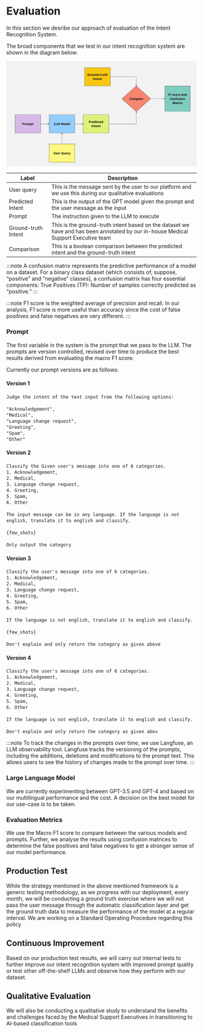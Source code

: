 # Evaluation

In this section we desribe our approach of evaluation of the Intent Recognition System.

The broad components that we test in our intent recognition system are shown in the diagram below:

![Evaluation Framework for Intent Recognition System](img/Evaluation_framework.jpg)

| Label     | Description |
| ----------- | ----------- |
| User query | This is the message sent by the user to our platform and we use this during our qualitative evaluations|
| Predicted Intent     | This is the output of the GPT model given the prompt and the user message as the input |
| Prompt  | The instruction given to the LLM to execute  |
| Ground-truth Intent  | This is the ground-truth intent based on the dataset we have and has been annotated by our in-house Medical Support Executive team |
| Comparison | This is a boolean comparison between the predicted intent and the ground-truth intent|


:::note
A confusion matrix represents the predictive performance of a model on a dataset. For a binary class dataset (which consists of, suppose, “positive” and “negative” classes), a confusion matrix has four essential components: True Positives (TP): Number of samples correctly predicted as “positive.” 
:::

:::note
F1 score is the weighted average of precision and recall. In our analysis, F1 score is more useful than accuracy since the cost of false positives and false negatives are very different.
:::


### Prompt
The first variable in the system is the prompt that we pass to the LLM. The prompts are version controlled, revised over time to produce the best results derived from evaluating the macro F1 score.

Currently our prompt versions are as follows:

#### Version 1
```
Judge the intent of the text input from the following options:

"Acknowledgement",
"Medical",
"Language change request",
"Greeting",
"Spam",
"Other"
```

#### Version 2
```
Classify the Given user's message into one of 6 categories.
1. Acknowledgement,
2. Medical,
3. Language change request,
4. Greeting,
5. Spam,
6. Other

The input message can be in any language. If the language is not english, translate it to english and classify.

{few_shots}

Only output the category
```

#### Version 3
```
Classify the user's message into one of 6 categories.
1. Acknowledgement,
2. Medical,
3. Language change request,
4. Greeting,
5. Spam,
6. Other

If the language is not english, translate it to english and classify.

{few_shots}

Don't explain and only return the category as given above
```

#### Version 4
```
Classify the user's message into one of 6 categories.
1. Acknowledgement,
2. Medical,
3. Language change request,
4. Greeting,
5. Spam,
6. Other

If the language is not english, translate it to english and classify.

Don't explain and only return the category as given abov
```

:::note
To track the changes in the prompts over time, we use Langfuse, an LLM observability tool. Langfuse tracks the versioning of the prompts, including the additions, deletions and modifications to the prompt text. This allows users to see the history of changes made to the prompt over time.
:::

### Large Language Model
We are currently experimenting between GPT-3.5 and GPT-4 and based on our multilingual performance and the cost. A decision on the best model for our use-case is to be taken.


### Evaluation Metrics
We use the Macro F1 score to compare between the various models and prompts. Further, we analyse the results using confusion matrices to determine the false positives and false negatives to get a stronger sense of our model performance.

## Production Test
While the strategy mentioned in the above mentioned framework is a generic testing methodology, as we progress with our deployment, every month, we will be conducting a ground truth exercise where we will not pass the user message through the automatic classification layer and get the ground truth data to measure the performance of the model at a regular interval. We are working on a Standard Operating Procedure regarding this policy

## Continuous Improvement
Based on our production test results, we will carry out internal tests to further improve our intent recognition system with improved prompt quality or test other off-the-shelf LLMs and observe how they perform with our dataset.

## Qualitative Evaluation
We will also be conducting a qualitative study to understand the benefits and challenges faced by the Medical Support Executives in transitioning to AI-based classification tools
